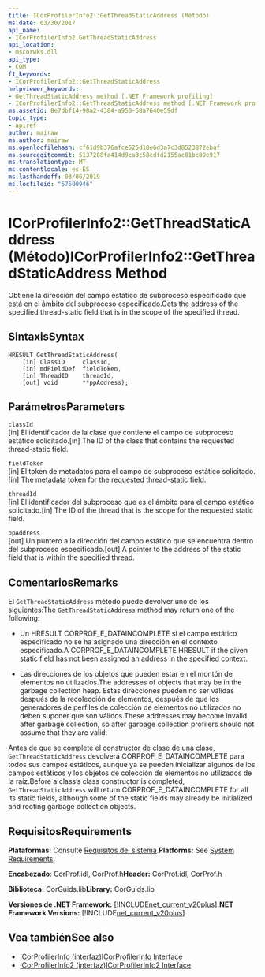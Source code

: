 ```yaml
---
title: ICorProfilerInfo2::GetThreadStaticAddress (Método)
ms.date: 03/30/2017
api_name:
- ICorProfilerInfo2.GetThreadStaticAddress
api_location:
- mscorwks.dll
api_type:
- COM
f1_keywords:
- ICorProfilerInfo2::GetThreadStaticAddress
helpviewer_keywords:
- GetThreadStaticAddress method [.NET Framework profiling]
- ICorProfilerInfo2::GetThreadStaticAddress method [.NET Framework profiling]
ms.assetid: 8e7dbf14-98a2-4384-a950-58a7640e59df
topic_type:
- apiref
author: mairaw
ms.author: mairaw
ms.openlocfilehash: cf61d9b376afce525d18e6d3a7c3d8523872ebaf
ms.sourcegitcommit: 5137208fa414d9ca3c58cdfd2155ac81bc89e917
ms.translationtype: MT
ms.contentlocale: es-ES
ms.lasthandoff: 03/06/2019
ms.locfileid: "57500946"
---
```

# <a name="icorprofilerinfo2getthreadstaticaddress-method"></a><span data-ttu-id="a093f-102">ICorProfilerInfo2::GetThreadStaticAddress (Método)</span><span class="sxs-lookup"><span data-stu-id="a093f-102">ICorProfilerInfo2::GetThreadStaticAddress Method</span></span>
<span data-ttu-id="a093f-103">Obtiene la dirección del campo estático de subproceso especificado que está en el ámbito del subproceso especificado.</span><span class="sxs-lookup"><span data-stu-id="a093f-103">Gets the address of the specified thread-static field that is in the scope of the specified thread.</span></span>  
  
## <a name="syntax"></a><span data-ttu-id="a093f-104">Sintaxis</span><span class="sxs-lookup"><span data-stu-id="a093f-104">Syntax</span></span>  
  
```  
HRESULT GetThreadStaticAddress(  
    [in] ClassID     classId,  
    [in] mdFieldDef  fieldToken,  
    [in] ThreadID    threadId,  
    [out] void       **ppAddress);  
```  
  
## <a name="parameters"></a><span data-ttu-id="a093f-105">Parámetros</span><span class="sxs-lookup"><span data-stu-id="a093f-105">Parameters</span></span>  
 `classId`  
 <span data-ttu-id="a093f-106">[in] El identificador de la clase que contiene el campo de subproceso estático solicitado.</span><span class="sxs-lookup"><span data-stu-id="a093f-106">[in] The ID of the class that contains the requested thread-static field.</span></span>  
  
 `fieldToken`  
 <span data-ttu-id="a093f-107">[in] El token de metadatos para el campo de subproceso estático solicitado.</span><span class="sxs-lookup"><span data-stu-id="a093f-107">[in] The metadata token for the requested thread-static field.</span></span>  
  
 `threadId`  
 <span data-ttu-id="a093f-108">[in] El identificador del subproceso que es el ámbito para el campo estático solicitado.</span><span class="sxs-lookup"><span data-stu-id="a093f-108">[in] The ID of the thread that is the scope for the requested static field.</span></span>  
  
 `ppAddress`  
 <span data-ttu-id="a093f-109">[out] Un puntero a la dirección del campo estático que se encuentra dentro del subproceso especificado.</span><span class="sxs-lookup"><span data-stu-id="a093f-109">[out] A pointer to the address of the static field that is within the specified thread.</span></span>  
  
## <a name="remarks"></a><span data-ttu-id="a093f-110">Comentarios</span><span class="sxs-lookup"><span data-stu-id="a093f-110">Remarks</span></span>  
 <span data-ttu-id="a093f-111">El `GetThreadStaticAddress` método puede devolver uno de los siguientes:</span><span class="sxs-lookup"><span data-stu-id="a093f-111">The `GetThreadStaticAddress` method may return one of the following:</span></span>  
  
-   <span data-ttu-id="a093f-112">Un HRESULT CORPROF_E_DATAINCOMPLETE si el campo estático especificado no se ha asignado una dirección en el contexto especificado.</span><span class="sxs-lookup"><span data-stu-id="a093f-112">A CORPROF_E_DATAINCOMPLETE HRESULT if the given static field has not been assigned an address in the specified context.</span></span>  
  
-   <span data-ttu-id="a093f-113">Las direcciones de los objetos que pueden estar en el montón de elementos no utilizados.</span><span class="sxs-lookup"><span data-stu-id="a093f-113">The addresses of objects that may be in the garbage collection heap.</span></span> <span data-ttu-id="a093f-114">Estas direcciones pueden no ser válidas después de la recolección de elementos, después de que los generadores de perfiles de colección de elementos no utilizados no deben suponer que son válidos.</span><span class="sxs-lookup"><span data-stu-id="a093f-114">These addresses may become invalid after garbage collection, so after garbage collection profilers should not assume that they are valid.</span></span>  
  
 <span data-ttu-id="a093f-115">Antes de que se complete el constructor de clase de una clase, `GetThreadStaticAddress` devolverá CORPROF_E_DATAINCOMPLETE para todos sus campos estáticos, aunque ya se pueden inicializar algunos de los campos estáticos y los objetos de colección de elementos no utilizados de la raíz.</span><span class="sxs-lookup"><span data-stu-id="a093f-115">Before a class’s class constructor is completed, `GetThreadStaticAddress` will return CORPROF_E_DATAINCOMPLETE for all its static fields, although some of the static fields may already be initialized and rooting garbage collection objects.</span></span>  
  
## <a name="requirements"></a><span data-ttu-id="a093f-116">Requisitos</span><span class="sxs-lookup"><span data-stu-id="a093f-116">Requirements</span></span>  
 <span data-ttu-id="a093f-117">**Plataformas:** Consulte [Requisitos del sistema](../../../../docs/framework/get-started/system-requirements.md).</span><span class="sxs-lookup"><span data-stu-id="a093f-117">**Platforms:** See [System Requirements](../../../../docs/framework/get-started/system-requirements.md).</span></span>  
  
 <span data-ttu-id="a093f-118">**Encabezado**: CorProf.idl, CorProf.h</span><span class="sxs-lookup"><span data-stu-id="a093f-118">**Header:** CorProf.idl, CorProf.h</span></span>  
  
 <span data-ttu-id="a093f-119">**Biblioteca:** CorGuids.lib</span><span class="sxs-lookup"><span data-stu-id="a093f-119">**Library:** CorGuids.lib</span></span>  
  
 <span data-ttu-id="a093f-120">**Versiones de .NET Framework:** [!INCLUDE[net_current_v20plus](../../../../includes/net-current-v20plus-md.md)]</span><span class="sxs-lookup"><span data-stu-id="a093f-120">**.NET Framework Versions:** [!INCLUDE[net_current_v20plus](../../../../includes/net-current-v20plus-md.md)]</span></span>  
  
## <a name="see-also"></a><span data-ttu-id="a093f-121">Vea también</span><span class="sxs-lookup"><span data-stu-id="a093f-121">See also</span></span>
- [<span data-ttu-id="a093f-122">ICorProfilerInfo (interfaz)</span><span class="sxs-lookup"><span data-stu-id="a093f-122">ICorProfilerInfo Interface</span></span>](../../../../docs/framework/unmanaged-api/profiling/icorprofilerinfo-interface.md)
- [<span data-ttu-id="a093f-123">ICorProfilerInfo2 (interfaz)</span><span class="sxs-lookup"><span data-stu-id="a093f-123">ICorProfilerInfo2 Interface</span></span>](../../../../docs/framework/unmanaged-api/profiling/icorprofilerinfo2-interface.md)
